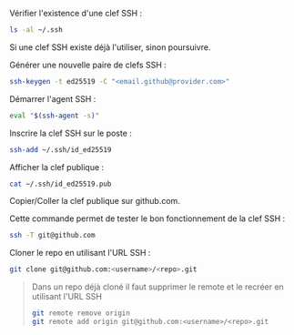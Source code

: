 Vérifier l'existence d'une clef SSH :

```bash
ls -al ~/.ssh
```

Si une clef SSH existe déjà l'utiliser, sinon poursuivre.

Générer une nouvelle paire de clefs SSH :

```bash
ssh-keygen -t ed25519 -C "<email.github@provider.com>"
```

Démarrer l'agent SSH :

```bash
eval "$(ssh-agent -s)"
```

Inscrire la clef SSH sur le poste :

```bash
ssh-add ~/.ssh/id_ed25519
```

Afficher la clef publique :

```bash
cat ~/.ssh/id_ed25519.pub
```

Copier/Coller la clef publique sur github.com.

Cette commande permet de tester le bon fonctionnement de la clef SSH :

```bash
ssh -T git@github.com
```

Cloner le repo en utilisant l'URL SSH :

```bash
git clone git@github.com:<username>/<repo>.git
```

> Dans un repo déjà cloné il faut supprimer le remote et le recréer en utilisant l'URL SSH
> ```bash
> git remote remove origin
> git remote add origin git@github.com:<username>/<repo>.git
> ```
